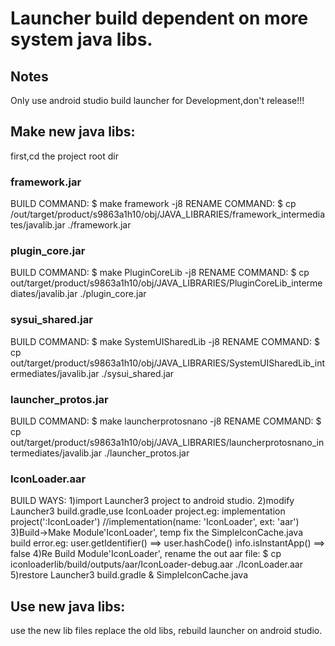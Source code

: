 # Launcher build dependent on more system java libs.


## Notes
Only use android studio build launcher for Development,don't release!!!


## Make new java libs:

first,cd the project root dir

### framework.jar
BUILD COMMAND:
$ make framework -j8
RENAME COMMAND:
$ cp /out/target/product/s9863a1h10/obj/JAVA_LIBRARIES/framework_intermediates/javalib.jar ./framework.jar

### plugin_core.jar
BUILD COMMAND:
$ make PluginCoreLib -j8
RENAME COMMAND:
$ cp out/target/product/s9863a1h10/obj/JAVA_LIBRARIES/PluginCoreLib_intermediates/javalib.jar ./plugin_core.jar


### sysui_shared.jar
BUILD COMMAND:
$ make SystemUISharedLib -j8
RENAME COMMAND:
$ cp out/target/product/s9863a1h10/obj/JAVA_LIBRARIES/SystemUISharedLib_intermediates/javalib.jar ./sysui_shared.jar


### launcher_protos.jar
BUILD COMMAND:
$ make launcherprotosnano -j8
RENAME COMMAND:
$ cp out/target/product/s9863a1h10/obj/JAVA_LIBRARIES/launcherprotosnano_intermediates/javalib.jar ./launcher_protos.jar

### IconLoader.aar
BUILD WAYS:
1)import Launcher3 project to android studio.
2)modify Launcher3 build.gradle,use IconLoader project.eg:
    implementation project(':IconLoader')
    //implementation(name: 'IconLoader', ext: 'aar')
3)Build->Make Module'IconLoader', temp fix the SimpleIconCache.java build error.eg:
user.getIdentifier() ==> user.hashCode()
info.isInstantApp() ==> false
4)Re Build Module'IconLoader', rename the out aar file:
$ cp iconloaderlib/build/outputs/aar/IconLoader-debug.aar ./IconLoader.aar
5)restore Launcher3 build.gradle & SimpleIconCache.java

## Use new java libs:
use the new lib files replace the old libs, rebuild launcher on android studio.



